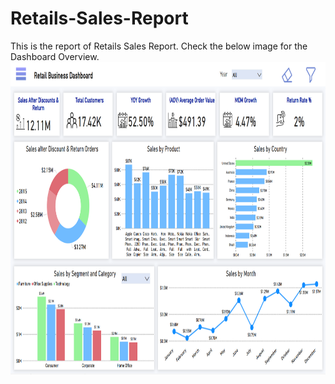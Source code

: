 # Retails-Sales-Report
This is the report of Retails Sales Report.
Check the below image for the Dashboard Overview.
  <img src="Retail Sales Dashboard.png" alt="Retail Sales Overview" width="700" height ="500">
